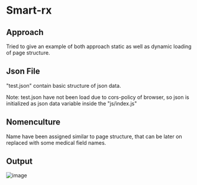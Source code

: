 # Smart-rx

## Approach

Tried to give an example of both approach static as well as dynamic loading of page structure.

## Json File

"test.json" contain basic structure of json data.

Note: test.json have not been load due to cors-policy of browser, so json is initialized as json data variable inside the "js/index.js"

## Nomenculture

Name have been assigned similar to page structure, that can be later on replaced with some medical field names.

## Output

![image](https://user-images.githubusercontent.com/37480057/127448191-edee69ca-5735-4604-b325-9129c9d835a3.png)
